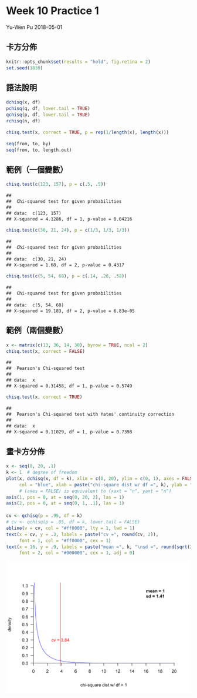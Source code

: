 Week 10 Practice 1
================
Yu-Wen Pu
2018-05-01

卡方分佈
--------

``` r
knitr::opts_chunk$set(results = "hold", fig.retina = 2)
set.seed(1830)
```

語法說明
--------

``` r
dchisq(x, df)
pchisq(q, df, lower.tail = TRUE)
qchisq(p, df, lower.tail = TRUE)
rchisq(n, df)
```

``` r
chisq.test(x, correct = TRUE, p = rep(1/length(x), length(x)))
```

``` r
seq(from, to, by)
seq(from, to, length.out)
```

範例（一個變數）
----------------

``` r
chisq.test(c(123, 157), p = c(.5, .5))
```

    ## 
    ##  Chi-squared test for given probabilities
    ## 
    ## data:  c(123, 157)
    ## X-squared = 4.1286, df = 1, p-value = 0.04216

``` r
chisq.test(c(30, 21, 24), p = c(1/3, 1/3, 1/3))
```

    ## 
    ##  Chi-squared test for given probabilities
    ## 
    ## data:  c(30, 21, 24)
    ## X-squared = 1.68, df = 2, p-value = 0.4317

``` r
chisq.test(c(5, 54, 68), p = c(.14, .28, .58))
```

    ## 
    ##  Chi-squared test for given probabilities
    ## 
    ## data:  c(5, 54, 68)
    ## X-squared = 19.183, df = 2, p-value = 6.83e-05

範例（兩個變數）
----------------

``` r
x <- matrix(c(13, 36, 14, 30), byrow = TRUE, ncol = 2)
chisq.test(x, correct = FALSE)
```

    ## 
    ##  Pearson's Chi-squared test
    ## 
    ## data:  x
    ## X-squared = 0.31458, df = 1, p-value = 0.5749

``` r
chisq.test(x, correct = TRUE)
```

    ## 
    ##  Pearson's Chi-squared test with Yates' continuity correction
    ## 
    ## data:  x
    ## X-squared = 0.11029, df = 1, p-value = 0.7398

畫卡方分佈
----------

``` r
x <- seq(0, 20, .1)
k <- 1  # degree of freedom
plot(x, dchisq(x, df = k), xlim = c(0, 20), ylim = c(0, 1), axes = FALSE, type = "l",
     col = "blue", xlab = paste("chi-square dist w/ df =", k), ylab = "density")
     # (axes = FALSE) is equivalent to (xaxt = "n", yaxt = "n")
axis(1, pos = 0, at = seq(0, 20, 2), las = 1)
axis(2, pos = 0, at = seq(0, 1, .1), las = 1)

cv <- qchisq(p = .95, df = k)
# cv <- qchisq(p = .05, df = k, lower.tail = FALSE)
abline(v = cv, col = "#ff0000", lty = 1, lwd = 1)
text(x = cv, y = .3, labels = paste("cv =", round(cv, 2)),
     font = 1, col = "#ff0000", cex = 1)
text(x = 16, y = .9, labels = paste("mean =", k, "\nsd =", round(sqrt(2 * k), 2)),
     font = 2, col = "#000000", cex = 1, adj = 0)
```

<img src="practice1_files/figure-markdown_github/a-1.png" width="672" />
